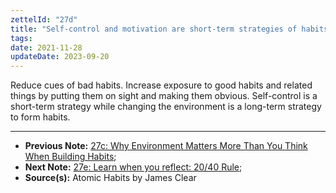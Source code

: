 ```yaml
---
zettelId: "27d"
title: "Self-control and motivation are short-term strategies of habits"
tags:
date: 2021-11-28
updateDate: 2023-09-20
---
```


Reduce cues of bad habits. Increase exposure to good habits and related things by putting them on sight and making them obvious. Self-control is a short-term strategy while changing the environment is a long-term strategy to form habits.

---

- **Previous Note:** [27c: Why Environment Matters More Than You Think When Building Habits](/notes/27c/);
- **Next Note:** [27e: Learn when you reflect: 20/40 Rule](/notes/27e/);
- **Source(s):** Atomic Habits by James Clear
